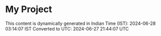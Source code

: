 # My Project

This content is dynamically generated in Indian Time (IST): 2024-06-28 03:14:07 IST
Converted to UTC: 2024-06-27 21:44:07 UTC

